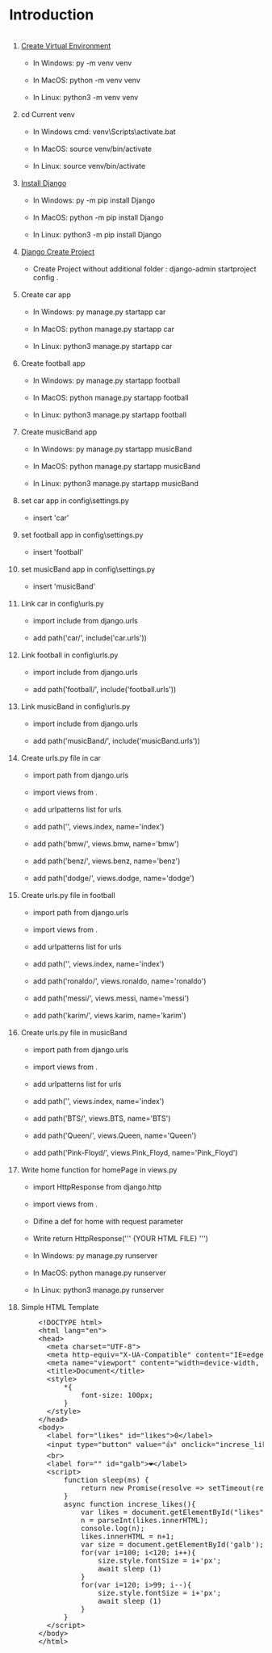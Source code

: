 # Introduction

<ol>
  <br><li><a href="https://www.w3schools.com/django/django_create_virtual_environment.php">Create Virtual Environment</a>
    <ul>
     <br><li>In Windows: py -m venv venv</li>
     <br><li>In MacOS: python -m venv venv</li>
     <br><li>In Linux: python3 -m venv venv</li>
    </ul>
  </li>
  <br><li>cd Current venv
    <ul>
     <br><li>In Windows cmd: venv\Scripts\activate.bat</li>
     <br><li>In MacOS: source venv/bin/activate</li>
     <br><li>In Linux: source venv/bin/activate</li>
    </ul>
  </li>
  <br><li><a href="https://www.w3schools.com/django/django_install_django.php">Install Django</a>
    <ul>
     <br><li>In Windows: py -m pip install Django</li>
     <br><li>In MacOS: python -m pip install Django</li>
     <br><li>In Linux: python3 -m pip install Django</li>
    </ul>
  </li>
  <br><li><a href="https://www.w3schools.com/django/django_create_project.php">Django Create Project</a>
    <ul>
     <br><li>Create Project without additional folder : django-admin startproject config .</li>
    </ul>
  </li>
  <br><li>Create car app
    <ul>
     <br><li>In Windows: py manage.py startapp car</li>
     <br><li>In MacOS: python manage.py startapp car</li>
     <br><li>In Linux: python3 manage.py startapp car</li>
    </ul>
  </li>
  <br><li>Create football app
    <ul>
     <br><li>In Windows: py manage.py startapp football</li>
     <br><li>In MacOS: python manage.py startapp football</li>
     <br><li>In Linux: python3 manage.py startapp football</li>
    </ul>
  </li>
  <br><li>Create musicBand app
    <ul>
     <br><li>In Windows: py manage.py startapp musicBand</li>
     <br><li>In MacOS: python manage.py startapp musicBand</li>
     <br><li>In Linux: python3 manage.py startapp musicBand</li>
    </ul>
  </li>
  <br><li>set car app in config\settings.py
    <ul>
     <br><li>insert 'car'</li>
    </ul>
  </li>
  <br><li>set football app in config\settings.py
    <ul>
     <br><li>insert 'football'</li>
    </ul>
  </li>
  <br><li>set musicBand app in config\settings.py
    <ul>
     <br><li>insert 'musicBand'</li>
    </ul>
  </li>
  <br><li>Link car in config\urls.py
    <ul>
     <br><li>import include from django.urls</li>
     <br><li>add path('car/', include('car.urls'))</li>
    </ul>
  </li>
  <br><li>Link football in config\urls.py
    <ul>
     <br><li>import include from django.urls</li>
     <br><li>add path('football/', include('football.urls'))</li>
    </ul>
  </li>
  <br><li>Link musicBand in config\urls.py
    <ul>
     <br><li>import include from django.urls</li>
     <br><li>add path('musicBand/', include('musicBand.urls'))</li>
    </ul>
  </li>
  <br><li>Create urls.py file in car
    <ul>
     <br><li>import path from django.urls</li>
     <br><li>import views from .</li>
     <br><li>add urlpatterns list for urls</li>
     <br><li>add path('', views.index, name='index')</li>
     <br><li>add path('bmw/', views.bmw, name='bmw')</li>
     <br><li>add path('benz/', views.benz, name='benz')</li>
     <br><li>add path('dodge/', views.dodge, name='dodge')</li>
    </ul>
  </li>
  <br><li>Create urls.py file in football
    <ul>
     <br><li>import path from django.urls</li>
     <br><li>import views from .</li>
     <br><li>add urlpatterns list for urls</li>
     <br><li>add path('', views.index, name='index')</li>
     <br><li>add path('ronaldo/', views.ronaldo, name='ronaldo')</li>
     <br><li>add path('messi/', views.messi, name='messi')</li>
     <br><li>add path('karim/', views.karim, name='karim')</li>
    </ul>
  </li>
  <br><li>Create urls.py file in musicBand
    <ul>
     <br><li>import path from django.urls</li>
     <br><li>import views from .</li>
     <br><li>add urlpatterns list for urls</li>
     <br><li>add path('', views.index, name='index')</li>
     <br><li>add path('BTS/', views.BTS, name='BTS')</li>
     <br><li>add path('Queen/', views.Queen, name='Queen')</li>
     <br><li>add path('Pink-Floyd/', views.Pink_Floyd, name='Pink_Floyd')</li>
    </ul>
  </li>
  <br><li>Write home function for homePage in views.py
    <ul>
     <br><li>import HttpResponse from django.http</li>
     <br><li>import views from .</li>
     <br><li>Difine a def for home with request parameter</li>
     <br><li>Write return HttpResponse(''' {YOUR HTML FILE} ''')</li>
     <br><li>In Windows: py manage.py runserver</li>
     <br><li>In MacOS: python manage.py runserver</li>
     <br><li>In Linux: python3 manage.py runserver</li>
    </ul>
  </li>
  <br><li>Simple HTML Template
    <pre>
    &lt;!DOCTYPE html&gt;
    &lt;html lang="en"&gt;
    &lt;head&gt;
      &lt;meta charset="UTF-8"&gt;
      &lt;meta http-equiv="X-UA-Compatible" content="IE=edge"&gt;
      &lt;meta name="viewport" content="width=device-width, initial-scale=1.0"&gt;
      &lt;title&gt;Document&lt;/title&gt;
      &lt;style&gt;
          *{
              font-size: 100px;
          }
      &lt;/style&gt;
    &lt;/head&gt;
    &lt;body&gt;
      &lt;label for="likes" id="likes"&gt;0&lt;/label&gt;
      &lt;input type="button" value="👍" onclick="increse_likes()"&gt;
      &lt;br&gt;
      &lt;label for="" id="galb"&gt;❤️&lt;/label&gt;
      &lt;script&gt;
          function sleep(ms) {
              return new Promise(resolve => setTimeout(resolve, ms));
          }
          async function increse_likes(){
              var likes = document.getElementById("likes");
              n = parseInt(likes.innerHTML);
              console.log(n);
              likes.innerHTML = n+1;
              var size = document.getElementById('galb');
              for(var i=100; i<120; i++){
                  size.style.fontSize = i+'px';
                  await sleep (1)
              }
              for(var i=120; i>99; i--){
                  size.style.fontSize = i+'px';
                  await sleep (1)
              }
          }
      &lt;/script&gt;
    &lt;/body&gt;
    &lt;/html&gt;
    </pre>
  </li>
</ol>
